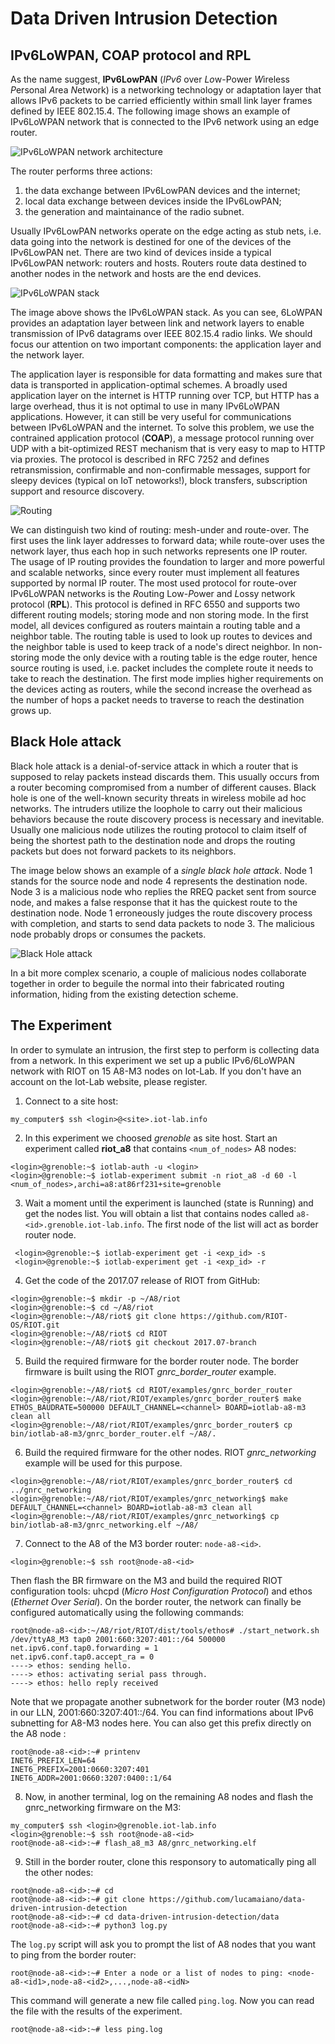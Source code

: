 # Data Driven Intrusion Detection

## IPv6LoWPAN, COAP protocol and RPL
As the name suggest, **IPv6LowPAN** (*IPv6* over *Lo*w-Power *W*ireless *P*ersonal *A*rea *N*etwork) is a networking technology or adaptation layer that allows IPv6 packets to be carried efficiently within small link layer frames defined by IEEE 802.15.4. The following image shows an example of IPv6LoWPAN network that is connected to the IPv6 network using an edge router. 

![IPv6LoWPAN network architecture](images/IPv6LoWPAN_network_architecture.png)

The router performs three actions: 
1. the data exchange between IPv6LowPAN devices and the internet;
2. local data exchange between devices inside the IPv6LowPAN;
3. the generation and maintainance of the radio subnet.

Usually IPv6LowPAN networks operate on the edge acting as stub nets, i.e. data going into the network is destined for one of the devices of the IPv6LowPAN net. There are two kind of devices inside a typical IPv6LowPAN network: routers and hosts. Routers route data destined to another nodes in the network and hosts are the end devices.

![IPv6LoWPAN stack](images/system_stack.png)

The image above shows the IPv6LoWPAN stack. As you can see, 6LoWPAN provides an adaptation layer between link and network layers to enable transmission of IPv6 datagrams over IEEE 802.15.4 radio links. We should focus our attention on two important components: the application layer and the network layer.

The application layer is responsible for data formatting and makes sure that data is transported in application-optimal schemes. A broadly used application layer on the internet is HTTP running over TCP, but HTTP has a large overhead, thus it is not optimal to use in many IPv6LoWPAN applications. However, it can still be very useful for communications between IPv6LoWPAN and the internet. To solve this problem, we use the contrained application protocol (**COAP**), a message protocol running over UDP with a bit-optimized REST mechanism that is very easy to map to HTTP via proxies. The protocol is described in RFC 7252 and defines retransmission, confirmable and non-confirmable messages, support for sleepy devices (typical on IoT netoworks!), block transfers, subscription support and resource discovery. 

![Routing](images/routing.png)

We can distinguish two kind of routing: mesh-under and route-over. The first uses the link layer addresses to forward data; while route-over uses the network layer, thus each hop in such networks represents one IP router. The usage of IP routing provides the foundation to larger and more powerful and scalable networks, since every router must implement all features supported by  normal IP router. The most used protocol for route-over IPv6LoWPAN networks is the *R*outing Low-*P*ower and *L*ossy network protocol (**RPL**). This protocol is defined in RFC 6550 and supports two different routing models; storing mode and non storing mode. In the first model, all devices configured as routers maintain a routing table and a neighbor table. The routing table is used to look up routes to devices and the neighbor table is used to keep track of a node's direct neighbor. In non-storing mode the only device with a routing table is the edge router, hence source routing is used, i.e. packet includes the complete route it needs to take to reach the destination. The first mode implies higher requirements on the devices acting as routers, while the second increase the overhead as the number of hops a packet needs to traverse to reach the destination grows up.


## Black Hole attack

Black hole attack is a denial-of-service attack in which a router that is supposed to relay packets instead discards them. This usually occurs from a router becoming compromised from a number of different causes. Black hole is one of the well-known security threats in wireless mobile ad hoc networks. The intruders utilize the loophole to carry out their malicious behaviors because the route discovery process is necessary and inevitable. Usually one malicious node utilizes the routing protocol to claim itself of being the shortest path to the destination node and drops the routing packets but does not forward packets to its neighbors.  

The image below shows an example of a *single black hole attack*. Node 1 stands for the source node and node 4 represents the destination node. Node 3 is a malicious node who replies the RREQ packet sent from source node, and makes a false response that it has the quickest route to the destination node. Node 1 erroneously judges the route discovery process with completion, and starts to send data packets to node 3. The malicious node probably drops or consumes the packets. 

![Black Hole attack](images/blackhole_attack.png)

In a bit more complex scenario, a couple of malicious nodes collaborate together in order to beguile the normal into their fabricated routing information, hiding from the existing detection scheme.


## The Experiment

In order to symulate an intrusion, the first step to perform is collecting data from a network. In this experiment we set up a public IPv6/6LoWPAN network with RIOT on 15 A8-M3 nodes on Iot-Lab. If you don't have an account on the Iot-Lab website, please register.
1. Connect to a site host:
```
my_computer$ ssh <login>@<site>.iot-lab.info
```
2. In this experiment we choosed *grenoble* as site host. Start an experiment called **riot_a8** that contains `<num_of_nodes>` A8 nodes:
```
<login>@grenoble:~$ iotlab-auth -u <login> 
<login>@grenoble:~$ iotlab-experiment submit -n riot_a8 -d 60 -l <num_of_nodes>,archi=a8:at86rf231+site=grenoble
```
3. Wait a moment until the experiment is launched (state is Running) and get the nodes list. You will obtain a list that contains nodes called `a8-<id>.grenoble.iot-lab.info`. The first node of the list will act as border router node.
```
 <login>@grenoble:~$ iotlab-experiment get -i <exp_id> -s
 <login>@grenoble:~$ iotlab-experiment get -i <exp_id> -r
```
4. Get the code of the 2017.07 release of RIOT from GitHub:
```
<login>@grenoble:~$ mkdir -p ~/A8/riot
<login>@grenoble:~$ cd ~/A8/riot
<login>@grenoble:~/A8/riot$ git clone https://github.com/RIOT-OS/RIOT.git
<login>@grenoble:~/A8/riot$ cd RIOT
<login>@grenoble:~/A8/riot$ git checkout 2017.07-branch
```
5. Build the required firmware for the border router node. The border firmware is built using the RIOT *gnrc_border_router* example.
```
<login>@grenoble:~/A8/riot$ cd RIOT/examples/gnrc_border_router
<login>@grenoble:~/A8/riot/RIOT/examples/gnrc_border_router$ make ETHOS_BAUDRATE=500000 DEFAULT_CHANNEL=<channel> BOARD=iotlab-a8-m3 clean all
<login>@grenoble:~/A8/riot/RIOT/examples/gnrc_border_router$ cp bin/iotlab-a8-m3/gnrc_border_router.elf ~/A8/.
```
6. Build the required firmware for the other nodes. RIOT *gnrc_networking* example will be used for this purpose.
```
<login>@grenoble:~/A8/riot/RIOT/examples/gnrc_border_router$ cd ../gnrc_networking 
<login>@grenoble:~/A8/riot/RIOT/examples/gnrc_networking$ make DEFAULT_CHANNEL=<channel> BOARD=iotlab-a8-m3 clean all
<login>@grenoble:~/A8/riot/RIOT/examples/gnrc_networking$ cp bin/iotlab-a8-m3/gnrc_networking.elf ~/A8/
```
7. Connect to the A8 of the M3 border router: `node-a8-<id>`.
```
<login>@grenoble:~$ ssh root@node-a8-<id>
```
Then flash the BR firmware on the M3 and build the required RIOT configuration tools: uhcpd (*Micro Host Configuration Protocol*) and ethos (*Ethernet Over Serial*).
On the border router, the network can finally be configured automatically using the following commands:
```
root@node-a8-<id>:~/A8/riot/RIOT/dist/tools/ethos# ./start_network.sh /dev/ttyA8_M3 tap0 2001:660:3207:401::/64 500000
net.ipv6.conf.tap0.forwarding = 1
net.ipv6.conf.tap0.accept_ra = 0
----> ethos: sending hello.
----> ethos: activating serial pass through.
----> ethos: hello reply received
```
Note that we propagate another subnetwork for the border router (M3 node) in our LLN, 2001:660:3207:401::/64. You can find informations about IPv6 subnetting for A8-M3 nodes here. You can also get this prefix directly on the A8 node :
```
root@node-a8-<id>:~# printenv
INET6_PREFIX_LEN=64
INET6_PREFIX=2001:0660:3207:401
INET6_ADDR=2001:0660:3207:0400::1/64
```
8. Now, in another terminal, log on the remaining A8 nodes and flash the gnrc_networking firmware on the M3:
```
my_computer$ ssh <login>@grenoble.iot-lab.info
<login>@grenoble:~$ ssh root@node-a8-<id>
root@node-a8-<id>:~# flash_a8_m3 A8/gnrc_networking.elf
```
9. Still in the border router, clone this responsory to automatically ping all the other nodes:
```
root@node-a8-<id>:~# cd
root@node-a8-<id>:~# git clone https://github.com/lucamaiano/data-driven-intrusion-detection
root@node-a8-<id>:~# cd data-driven-intrusion-detection/data
root@node-a8-<id>:~# python3 log.py
```
The `log.py` script will ask you to prompt the list of A8 nodes that you want to ping from the border router:
```
root@node-a8-<id>:~# Enter a node or a list of nodes to ping: <node-a8-<id1>,node-a8-<id2>,...,node-a8-<idN>
```
This command will generate a new file called `ping.log`. Now you can read the file with the results of the experiment.
```
root@node-a8-<id>:~# less ping.log
```










